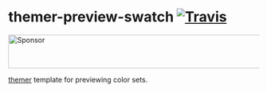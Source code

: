 # themer-preview-swatch [![Travis](https://img.shields.io/travis/mjswensen/themer-preview-swatch.svg)](https://travis-ci.org/mjswensen/themer-preview-swatch)

<a target='_blank' rel='nofollow' href='https://app.codesponsor.io/link/hHKoUkX4tpsdAzjvSfNXFb22/mjswensen/themer-preview-swatch'>
  <img alt='Sponsor' width='888' height='68' src='https://app.codesponsor.io/embed/hHKoUkX4tpsdAzjvSfNXFb22/mjswensen/themer-preview-swatch.svg' />
</a>

[themer](https://github.com/mjswensen/themer) template for previewing color sets.
